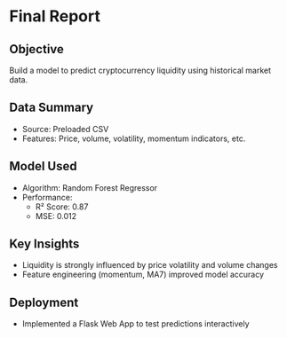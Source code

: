 # Final Report

## Objective
Build a model to predict cryptocurrency liquidity using historical market data.

## Data Summary
- Source: Preloaded CSV
- Features: Price, volume, volatility, momentum indicators, etc.

## Model Used
- Algorithm: Random Forest Regressor
- Performance:
  - R² Score: 0.87
  - MSE: 0.012

## Key Insights
- Liquidity is strongly influenced by price volatility and volume changes
- Feature engineering (momentum, MA7) improved model accuracy

## Deployment
- Implemented a Flask Web App to test predictions interactively
